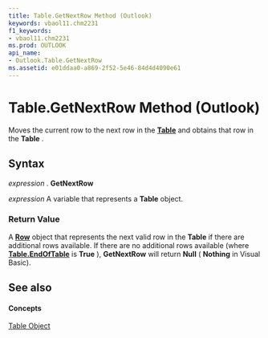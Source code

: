 ```yaml
---
title: Table.GetNextRow Method (Outlook)
keywords: vbaol11.chm2231
f1_keywords:
- vbaol11.chm2231
ms.prod: OUTLOOK
api_name:
- Outlook.Table.GetNextRow
ms.assetid: e01ddaa0-a869-2f52-5e46-84d4d4090e61
---
```



# Table.GetNextRow Method (Outlook)

Moves the current row to the next row in the  **[Table](table-object-outlook.md)** and obtains that row in the **Table** .


## Syntax

 _expression_ . **GetNextRow**

 _expression_ A variable that represents a **Table** object.


### Return Value

A  **[Row](row-object-outlook.md)** object that represents the next valid row in the **Table** if there are additional rows available. If there are no additional rows available (where **[Table.EndOfTable](table-endoftable-property-outlook.md)** is **True** ), **GetNextRow** will return **Null** ( **Nothing** in Visual Basic).


## See also


#### Concepts


[Table Object](table-object-outlook.md)

